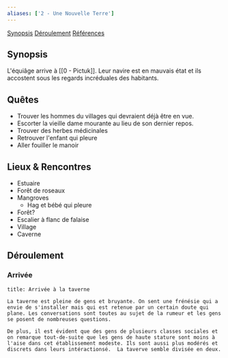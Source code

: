 ```yaml
---
aliases: ['2 - Une Nouvelle Terre']
---
```


<span class="nav">[Synopsis](#Synopsis) [Déroulement](#Déroulement) [Références](#Références)</span>

## Synopsis
L'équiâge arrive à [[0 - Pictuk]]. Leur navire est en mauvais état et ils accostent sous les regards incréduales des habitants.

## Quêtes
- Trouver les hommes du villages qui devraient déjà être en vue.
- Escorter la vieille dame mourante au lieu de son dernier repos.
- Trouver des herbes médicinales
- Retrouver l'enfant qui pleure
- Aller fouiller le manoir

## Lieux & Rencontres
- Estuaire
- Forêt de roseaux
- Mangroves
	- Hag et bébé qui pleure
- Forêt?
- Escalier à flanc de falaise
- Village
- Caverne 

## Déroulement
### Arrivée
```ad-info
title: Arrivée à la taverne

La taverne est pleine de gens et bruyante. On sent une frénésie qui a envie de s'installer mais qui est retenue par un certain doute qui plane. Les conversations sont toutes au sujet de la rumeur et les gens se posent de nombreuses questions.

De plus, il est évident que des gens de plusieurs classes sociales et on remarque tout-de-suite que les gens de haute stature sont moins à l'aise dans cet établissement modeste. Ils sont aussi plus modérés et discrets dans leurs intéractionsé.  La taverve semble divisée en deux.

```
